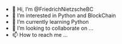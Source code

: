 - 👋 Hi, I’m @FriedrichNietzscheBC
- 👀 I’m interested in Python and BlockChain
- 🌱 I’m currently learning Python
- 💞️ I’m looking to collaborate on ...
- 📫 How to reach me ...

<!---
FriedrichNietzscheBC/FriedrichNietzscheBC is a ✨ special ✨ repository because its `README.md` (this file) appears on your GitHub profile.
You can click the Preview link to take a look at your changes.
--->
